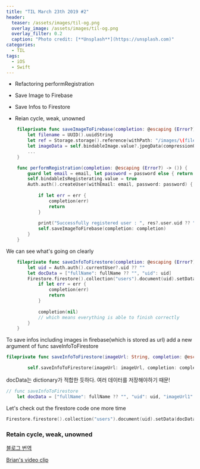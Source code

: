 ```yaml
---
title: "TIL March 23th 2019 #2"
header:
  teaser: /assets/images/til-og.png
  overlay_image: /assets/images/til-og.png
  overlay_filter: 0.2
  caption: "Photo credit: [**Unsplash**](https://unsplash.com)"
categories:
  - TIL
tags:
  - iOS
  - Swift
---
```




- Refactoring performRegistration
- Save Image to Firebase
- Save Infos to Firestore



- Reian cycle, weak, unowned



```swift
    fileprivate func saveImageToFirebase(completion: @escaping (Error?) -> ()) {
        let filename = UUID().uuidString
        let ref = Storage.storage().reference(withPath: "/images/\(filename)")
        let imageData = self.bindableImage.value?.jpegData(compressionQuality: 0.75) ?? Data()
        ...
    }
```



```swift
    func performRegistration(completion: @escaping (Error?) -> ()) {
        guard let email = email, let password = password else { return }
        self.bindableIsRegisterating.value = true
        Auth.auth().createUser(withEmail: email, password: password) { (res, err) in
            
            if let err = err {
                completion(err)
                return
            }
            
            print("Successfully registered user : ", res?.user.uid ?? "")
            self.saveImageToFirebase(completion: completion)
        }
    }
```

We can see what's going on clearly



````swift
    fileprivate func saveInfoToFirestore(completion: @escaping (Error?) -> ()) {
        let uid = Auth.auth().currentUser?.uid ?? ""
        let docData = ["fullName": fullName ?? "", "uid": uid]
        Firestore.firestore().collection("users").document(uid).setData(docData) { (err) in
            if let err = err {
                completion(err)
                return
            }
            
            completion(nil)
            // which means everything is able to finish correctly
        }
    }
````



To save infos including images in firebase(which is stored as url)
add a new argument of func saveInfoToFirestore

```swift
fileprivate func saveInfoToFirestore(imageUrl: String, completion: @escaping (Error?) -> ())
```



```swift
        self.saveInfoToFirestore(imageUrl: imageUrl, completion: completion)
```



docData는 dictionary가 적합한 듯하다. 여러 데이터를 저장해야하기 때문!

```swift
// func saveInfoToFirestore
    let docData = ["fullName": fullName ?? "", "uid": uid, "imageUrl1" : imageUrl]
```



Let's check out the firestore code one more time

```swift
Firestore.firestore().collection("users").document(uid).setData(docData)
```



### Retain cycle, weak, unowned

[블로그 번역](https://baked-corn.tistory.com/30)

[Brian's video clip](https://www.youtube.com/watch?v=q0-DIJszYRo)